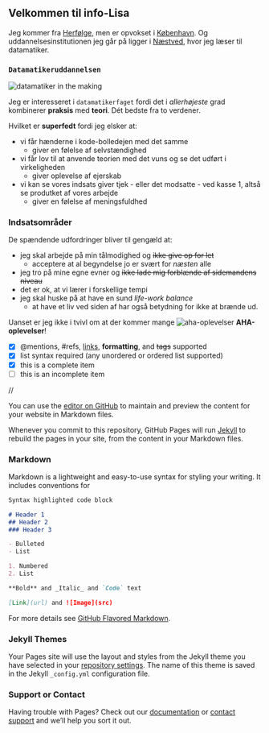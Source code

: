 ## Velkommen til info-Lisa

Jeg kommer fra [Herfølge](https://www.google.com/maps?q=herf%C3%B8lge&um=1&ie=UTF-8&sa=X&ved=0ahUKEwjEwJz04bzkAhVkoosKHdJWC3UQ_AUIEigB), men er opvokset i [København](https://www.google.com/maps/place/K%C3%B8benhavn/@55.6709483,12.3136468,10z/data=!3m1!4b1!4m5!3m4!1s0x4652533c5c803d23:0x4dd7edde69467b8!8m2!3d55.6760968!4d12.5683372). Og uddannelsesinstitutionen jeg går på ligger i [Næstved](https://www.google.com/maps/place/4700+Næstved/@55.2223378,11.1777935,9z/data=!3m1!4b1!4m5!3m4!1s0x4652b971c98cdea1:0x9eabd8ae4dedc6f2!8m2!3d55.224613!4d11.759207), hvor jeg læser til datamatiker.

### ``Datamatikeruddannelsen``

![datamatiker in the making](https://programmeringsbog.dk/wp-content/uploads/2015/07/datamatiker-uddannelsen.jpg)

Jeg er interesseret i ``datamatikerfaget`` fordi det i _allerhøjeste_ grad kombinerer **praksis** med **teori**. Dét bedste fra to verdener. 

Hvilket er **superfedt** fordi jeg elsker at:
* vi får hænderne i kode-bolledejen med det samme
  * giver en følelse af selvstændighed
* vi får lov til at anvende teorien med det vuns og se det udført i virkeligheden
  * giver oplevelse af ejerskab
* vi kan se vores indsats giver tjek - eller det modsatte - ved kasse 1, altså se produtket af vores arbejde
  * giver en følelse af meningsfuldhed


### Indsatsområder

De spændende udfordringer bliver til gengæld at:
* jeg skal arbejde på min tålmodighed og  <del>ikke give op for let</del>
  * acceptere at al begyndelse jo er svært for _næsten_ alle
* jeg tro på mine egne evner og  <del>ikke lade mig forblænde af sidemandens niveau</del>
 * det er ok, at vi lærer i forskellige tempi
* jeg skal huske på at have en sund _life-work balance_
  * at have et liv ved siden af har også betydning for ikke at brænde ud.

Uanset er jeg ikke i tvivl om at der kommer mange ![aha-oplevelser](https://media1.giphy.com/media/l2YWzIKpMAi7UwGKk/200.webp?cid=790b76114987c3c145cba51e0b76d15a34fa7d5945884d25&rid=200.webp) __AHA-oplevelser__!


- [x] @mentions, #refs, [links](), **formatting**, and <del>tags</del> supported
- [x] list syntax required (any unordered or ordered list supported)
- [x] this is a complete item
- [ ] this is an incomplete item

//



You can use the [editor on GitHub](https://github.com/Lisa-kode/Lisa-kode-github.io/edit/master/index.md) to maintain and preview the content for your website in Markdown files.

Whenever you commit to this repository, GitHub Pages will run [Jekyll](https://jekyllrb.com/) to rebuild the pages in your site, from the content in your Markdown files.

### Markdown

Markdown is a lightweight and easy-to-use syntax for styling your writing. It includes conventions for

```markdown
Syntax highlighted code block

# Header 1
## Header 2
### Header 3

- Bulleted
- List

1. Numbered
2. List

**Bold** and _Italic_ and `Code` text

[Link](url) and ![Image](src)
```

For more details see [GitHub Flavored Markdown](https://guides.github.com/features/mastering-markdown/).

### Jekyll Themes

Your Pages site will use the layout and styles from the Jekyll theme you have selected in your [repository settings](https://github.com/Lisa-kode/Lisa-kode-github.io/settings). The name of this theme is saved in the Jekyll `_config.yml` configuration file.

### Support or Contact

Having trouble with Pages? Check out our [documentation](https://help.github.com/categories/github-pages-basics/) or [contact support](https://github.com/contact) and we’ll help you sort it out.
